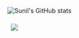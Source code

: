 
<!--
**07SRAJE/07SRAJE** is a ✨ _special_ ✨ repository because its `README.md` (this file) appears on your GitHub profile.

Here are some ideas to get you started:

- 🔭 I’m currently working on ...
- 🌱 I’m currently learning ...
- 👯 I’m looking to collaborate on ...
- 🤔 I’m looking for help with ...
- 💬 Ask me about ...
- 📫 How to reach me: ...
- 😄 Pronouns: ...
- ⚡ Fun fact: ...
-->

![Sunil's GitHub stats](https://github-readme-stats.vercel.app/api?username=07SRAJE&show_icons=true&theme=radical)
<!-- ![Sunil's GitHub stats](https://github-readme-stats.vercel.app/api?username=07SRAJE&show_icons=true&theme=chartreuse-dark) -->
<img align="center" style="margin:0.5rem" src="https://github-readme-stats.vercel.app/api/top-langs/?username=07SRAJE&hide=html,css&title_color=ffffff&text_color=c9cacc&icon_color=4AB197&bg_color=1A2B34" />

